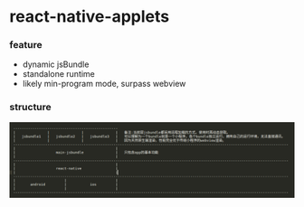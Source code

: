 # react-native-applets

### feature
- dynamic jsBundle
- standalone runtime
- likely min-program mode, surpass webview

### structure
![structure](assets/structure.png)
